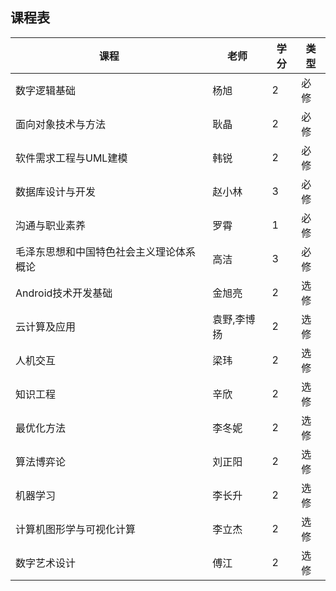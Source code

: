 ## 课程表

| 课程                                     | 老师        | 学分 | 类型 |
| ---------------------------------------- | ----------- | ---- | ---- |
| 数字逻辑基础                             | 杨旭        | 2    | 必修 |
| 面向对象技术与方法                       | 耿晶        | 2    | 必修 |
| 软件需求工程与UML建模                    | 韩锐        | 2    | 必修 |
| 数据库设计与开发                         | 赵小林      | 3    | 必修 |
| 沟通与职业素养                           | 罗霄        | 1    | 必修 |
| 毛泽东思想和中国特色社会主义理论体系概论 | 高洁        | 3    | 必修 |
| Android技术开发基础                      | 金旭亮      | 2    | 选修 |
| 云计算及应用                             | 袁野,李博扬 | 2    | 选修 |
| 人机交互                                 | 梁玮        | 2    | 选修 |
| 知识工程                                 | 辛欣        | 2    | 选修 |
| 最优化方法                               | 李冬妮      | 2    | 选修 |
| 算法博弈论                               | 刘正阳      | 2    | 选修 |
| 机器学习                                 | 李长升      | 2    | 选修 |
| 计算机图形学与可视化计算                 | 李立杰      | 2    | 选修 |
| 数字艺术设计                             | 傅江        | 2    | 选修 |
